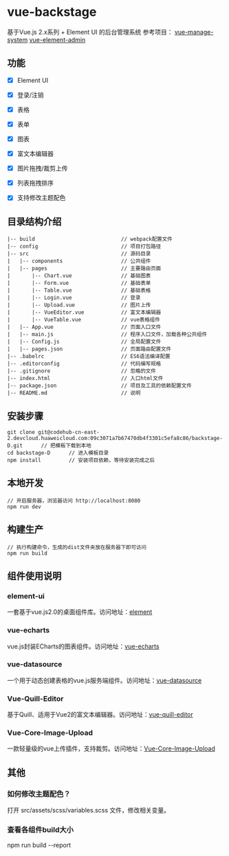 # vue-backstage #
基于Vue.js 2.x系列 + Element UI 的后台管理系统
参考项目：
[vue-manage-system](https://github.com/lin-xin/vue-manage-system)
[vue-element-admin](https://github.com/PanJiaChen/vue-element-admin)

## 功能 ##
- [x] Element UI
- [x] 登录/注销
- [x] 表格
- [x] 表单
- [x] 图表
- [x] 富文本编辑器
- [x] 图片拖拽/裁剪上传
- [x] 列表拖拽排序
- [x] 支持修改主题配色


## 目录结构介绍 ##

	|-- build                            // webpack配置文件
	|-- config                           // 项目打包路径
	|-- src                              // 源码目录
	|   |-- components                   // 公共组件
	|	|-- pages                 	     // 主要路由页面
	|       |-- Chart.vue                // 基础图表
	|       |-- Form.vue                 // 基础表单
	|       |-- Table.vue                // 基础表格
	|       |-- Login.vue          	     // 登录
	|       |-- Upload.vue               // 图片上传
	|       |-- VueEditor.vue            // 富文本编辑器
	|       |-- VueTable.vue             // vue表格组件
	|   |-- App.vue                      // 页面入口文件
	|   |-- main.js                      // 程序入口文件，加载各种公共组件
	|   |-- Config.js                    // 全局配置文件
	|   |-- pages.json                   // 页面路由配置文件
	|-- .babelrc                         // ES6语法编译配置
	|-- .editorconfig                    // 代码编写规格
	|-- .gitignore                       // 忽略的文件
	|-- index.html                       // 入口html文件
	|-- package.json                     // 项目及工具的依赖配置文件
	|-- README.md                        // 说明


## 安装步骤 ##

	git clone git@codehub-cn-east-2.devcloud.huaweicloud.com:09c3071a7b67470db4f3301c5efa8c86/backstage-D.git      // 把模板下载到本地
	cd backstage-D      // 进入模板目录
	npm install         // 安装项目依赖，等待安装完成之后

## 本地开发 ##

	// 开启服务器，浏览器访问 http://localhost:8080
	npm run dev

## 构建生产 ##

	// 执行构建命令，生成的dist文件夹放在服务器下即可访问
	npm run build

## 组件使用说明 ##

### element-ui ###
一套基于vue.js2.0的桌面组件库。访问地址：[element](http://element.eleme.io)

### vue-echarts ###

vue.js封装ECharts的图表组件。访问地址：[vue-echarts](https://github.com/ecomfe/vue-echarts)

### vue-datasource ###
一个用于动态创建表格的vue.js服务端组件。访问地址：[vue-datasource](https://github.com/coderdiaz/vue-datasource)

### Vue-Quill-Editor ###
基于Quill、适用于Vue2的富文本编辑器。访问地址：[vue-quill-editor](https://github.com/surmon-china/vue-quill-editor)

### Vue-Core-Image-Upload ###
一款轻量级的vue上传插件，支持裁剪。访问地址：[Vue-Core-Image-Upload](https://github.com/Vanthink-UED/vue-core-image-upload)

## 其他 ##

### 如何修改主题配色？ ###

打开 src/assets/scss/variables.scss 文件，修改相关变量。

### 查看各组件build大小 ###
npm run build --report